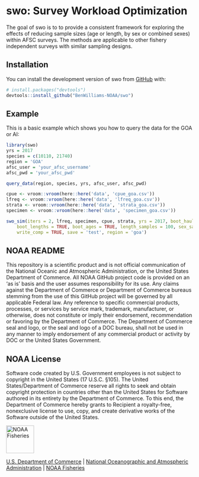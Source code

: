 
# swo: Survey Workload Optimization

<!-- badges: start -->
<!-- badges: end -->

The goal of swo is to to provide a consistent framework for exploring the effects of reducing sample sizes (age or length, by sex or combined sexes) within AFSC surveys.
The methods are applicable to other fishery independent surveys with similar sampling designs.

## Installation

You can install the development version of swo from [GitHub](https://github.com/) with:

``` r
# install.packages("devtools")
devtools::install_github("BenWilliams-NOAA/swo")
```

## Example

This is a basic example which shows you how to query the data for the GOA or AI:

``` r
library(swo)
yrs = 2017
species = c(10110, 21740)
region = 'GOA'
afsc_user = 'your_afsc_username'
afsc_pwd = 'your_afsc_pwd'

query_data(region, species, yrs, afsc_user, afsc_pwd)

cpue <- vroom::vroom(here::here('data', 'cpue_goa.csv'))
lfreq <- vroom::vroom(here::here('data', 'lfreq_goa.csv'))
strata <- vroom::vroom(here::here('data', 'strata_goa.csv'))
specimen <- vroom::vroom(here::here('data', 'specimen_goa.csv'))

swo_sim(iters = 2, lfreq, specimen, cpue, strata, yrs = 2017, boot_hauls = TRUE,
    boot_lengths = TRUE, boot_ages = TRUE, length_samples = 100, sex_samples = 50, 
    write_comp = TRUE, save = 'test', region = 'goa')

```

## NOAA README

This repository is a scientific product and is not official
communication of the National Oceanic and Atmospheric Administration, or
the United States Department of Commerce. All NOAA GitHub project code
is provided on an ‘as is’ basis and the user assumes responsibility for
its use. Any claims against the Department of Commerce or Department of
Commerce bureaus stemming from the use of this GitHub project will be
governed by all applicable Federal law. Any reference to specific
commercial products, processes, or services by service mark, trademark,
manufacturer, or otherwise, does not constitute or imply their
endorsement, recommendation or favoring by the Department of Commerce.
The Department of Commerce seal and logo, or the seal and logo of a DOC
bureau, shall not be used in any manner to imply endorsement of any
commercial product or activity by DOC or the United States Government.

## NOAA License

Software code created by U.S. Government employees is not subject to
copyright in the United States (17 U.S.C. §105). The United
States/Department of Commerce reserve all rights to seek and obtain
copyright protection in countries other than the United States for
Software authored in its entirety by the Department of Commerce. To this
end, the Department of Commerce hereby grants to Recipient a
royalty-free, nonexclusive license to use, copy, and create derivative
works of the Software outside of the United States.

<img src="https://raw.githubusercontent.com/nmfs-general-modeling-tools/nmfspalette/main/man/figures/noaa-fisheries-rgb-2line-horizontal-small.png" height="75" alt="NOAA Fisheries">

[U.S. Department of Commerce](https://www.commerce.gov/) | [National
Oceanographic and Atmospheric Administration](https://www.noaa.gov) |
[NOAA Fisheries](https://www.fisheries.noaa.gov/)
